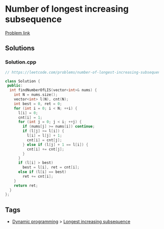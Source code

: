 # Number of longest increasing subsequence

[Problem link](https://leetcode.com/problems/number-of-longest-increasing-subsequence)

## Solutions


### Solution.cpp
```cpp
// https://leetcode.com/problems/number-of-longest-increasing-subsequence

class Solution {
 public:
  int findNumberOfLIS(vector<int>& nums) {
    int N = nums.size();
    vector<int> l(N), cnt(N);
    int best = 0, ret = 0;
    for (int i = 0; i < N; ++i) {
      l[i] = 0;
      cnt[i] = 1;
      for (int j = 0; j < i; ++j) {
        if (nums[j] >= nums[i]) continue;
        if (l[j] >= l[i]) {
          l[i] = l[j] + 1;
          cnt[i] = cnt[j];
        } else if (l[j] + 1 == l[i]) {
          cnt[i] += cnt[j];
        }
      }
      if (l[i] > best)
        best = l[i], ret = cnt[i];
      else if (l[i] == best)
        ret += cnt[i];
    }
    return ret;
  }
};
```
## Tags

* [Dynamic programming](/README.md#Dynamic_programming) > [Longest increasing subsequence](/README.md#Dynamic_programming-Longest_increasing_subsequence)

